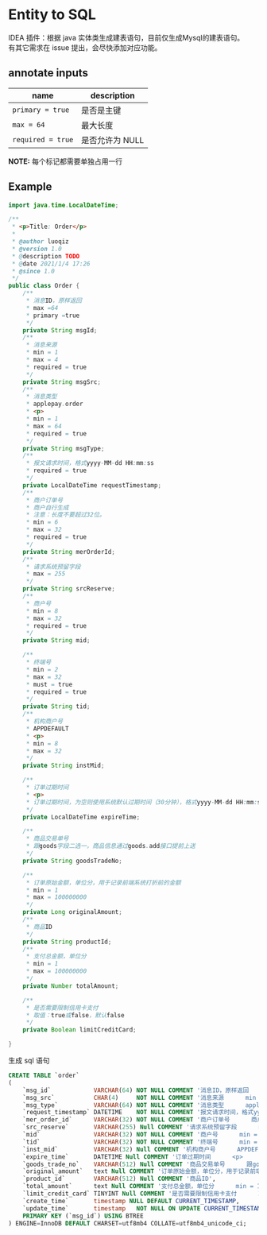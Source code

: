 # Entity to SQL

IDEA 插件：根据 java 实体类生成建表语句，目前仅生成Mysql的建表语句。<br/>
有其它需求在 issue 提出，会尽快添加对应功能。<br/>

## annotate inputs

| name             | description                                                                                                                                                                                                                                                                                                                                                                                                   |
| ---------------- | ------------------------------------------------------------------------------------------------------------------------------------------------------------------------------------------------------------------------------------------------------------------------------------------------------------------------------------------------------------------------------------------------------------- |
| `primary = true` | 是否是主键                                                                                                                                                                                                                                    |
| `max = 64`       | 最大长度|
| `required = true`| 是否允许为 NULL|

**NOTE:** 每个标记都需要单独占用一行

## Example

```java
import java.time.LocalDateTime;

/**
 * <p>Title: Order</p>
 *
 * @author luoqiz
 * @version 1.0
 * @description TODO
 * @date 2021/1/4 17:26
 * @since 1.0
 */
public class Order {
    /**
     * 消息ID，原样返回
     * max =64
     * primary =true
     */
    private String msgId;
    /**
     * 消息来源
     * min = 1
     * max = 4
     * required = true
     */
    private String msgSrc;
    /**
     * 消息类型
     * applepay.order
     * <p>
     * min = 1
     * max = 64
     * required = true
     */
    private String msgType;
    /**
     * 报文请求时间，格式yyyy-MM-dd HH:mm:ss
     * required = true
     */
    private LocalDateTime requestTimestamp;
    /**
     * 商户订单号
     * 商户自行生成
     * 注意：长度不要超过32位。
     * min = 6
     * max = 32
     * required = true
     */
    private String merOrderId;
    /**
     * 请求系统预留字段
     * max = 255
     */
    private String srcReserve;
    /**
     * 商户号
     * min = 8
     * max = 32
     * required = true
     */
    private String mid;

    /**
     * 终端号
     * min = 2
     * max = 32
     * must = true
     * required = true
     */
    private String tid;
    /**
     * 机构商户号
     * APPDEFAULT
     * <p>
     * min = 8
     * max = 32
     */
    private String instMid;

    /**
     * 订单过期时间
     * <p>
     * 订单过期时间，为空则使用系统默认过期时间（30分钟），格式yyyy-MM-dd HH:mm:ss
     */
    private LocalDateTime expireTime;

    /**
     * 商品交易单号
     * 跟goods字段二选一，商品信息通过goods.add接口提前上送
     */
    private String goodsTradeNo;

    /**
     * 订单原始金额，单位分，用于记录前端系统打折前的金额
     * min = 1
     * max = 100000000
     */
    private Long originalAmount;
    /**
     * 商品ID
     */
    private String productId;
    /**
     * 支付总金额，单位分
     * min = 1
     * max = 100000000
     */
    private Number totalAmount;

    /**
     * 是否需要限制信用卡支付
     * 取值：true或false，默认false
     */
    private Boolean limitCreditCard;

}
```

生成 sql 语句

```sql
CREATE TABLE `order`
(
    `msg_id`            VARCHAR(64) NOT NULL COMMENT '消息ID，原样返回      max =64      primary =true',
    `msg_src`           CHAR(4)     NOT NULL COMMENT '消息来源      min = 1      max = 4      required = true',
    `msg_type`          VARCHAR(64) NOT NULL COMMENT '消息类型      applepay.order      <p>      min = 1      max = 64      required = true',
    `request_timestamp` DATETIME    NOT NULL COMMENT '报文请求时间，格式yyyy-MM-dd HH:mm:ss      required = true',
    `mer_order_id`      VARCHAR(32) NOT NULL COMMENT '商户订单号      商户自行生成      注意：长度不要超过32位。      min = 6      max = 32      required = true',
    `src_reserve`       VARCHAR(255) Null COMMENT '请求系统预留字段      max = 255',
    `mid`               VARCHAR(32) NOT NULL COMMENT '商户号      min = 8      max = 32      required = true',
    `tid`               VARCHAR(32) NOT NULL COMMENT '终端号      min = 2      max = 32      must = true      required = true',
    `inst_mid`          VARCHAR(32) Null COMMENT '机构商户号      APPDEFAULT      <p>      min = 8      max = 32',
    `expire_time`       DATETIME Null COMMENT '订单过期时间      <p>      订单过期时间，为空则使用系统默认过期时间（30分钟），格式yyyy-MM-dd HH:mm:ss',
    `goods_trade_no`    VARCHAR(512) Null COMMENT '商品交易单号      跟goods字段二选一，商品信息通过goods.add接口提前上送',
    `original_amount`   text Null COMMENT '订单原始金额，单位分，用于记录前端系统打折前的金额      min = 1      max = 100000000',
    `product_id`        VARCHAR(512) Null COMMENT '商品ID',
    `total_amount`      text Null COMMENT '支付总金额，单位分      min = 1      max = 100000000',
    `limit_credit_card` TINYINT Null COMMENT '是否需要限制信用卡支付      取值：true或false，默认false',
    `create_time`       timestamp NULL DEFAULT CURRENT_TIMESTAMP,
    `update_time`       timestamp   NOT NULL ON UPDATE CURRENT_TIMESTAMP DEFAULT CURRENT_TIMESTAMP,
    PRIMARY KEY (`msg_id`) USING BTREE
) ENGINE=InnoDB DEFAULT CHARSET=utf8mb4 COLLATE=utf8mb4_unicode_ci;
```